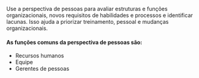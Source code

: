 Use a perspectiva de pessoas para avaliar estruturas e funções organizacionais, novos requisitos de habilidades e processos e identificar lacunas. Isso ajuda a priorizar treinamento, pessoal e mudanças organizacionais.

#### As funções comuns da perspectiva de pessoas são:
- Recursos humanos
- Equipe
- Gerentes de pessoas